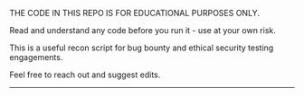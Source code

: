 THE CODE IN THIS REPO IS FOR EDUCATIONAL PURPOSES ONLY.

Read and understand any code before you run it - use at your own risk.

This is a useful recon script for bug bounty and ethical security testing engagements.

Feel free to reach out and suggest edits.

------------------------------------------------------------------------------------------------------
